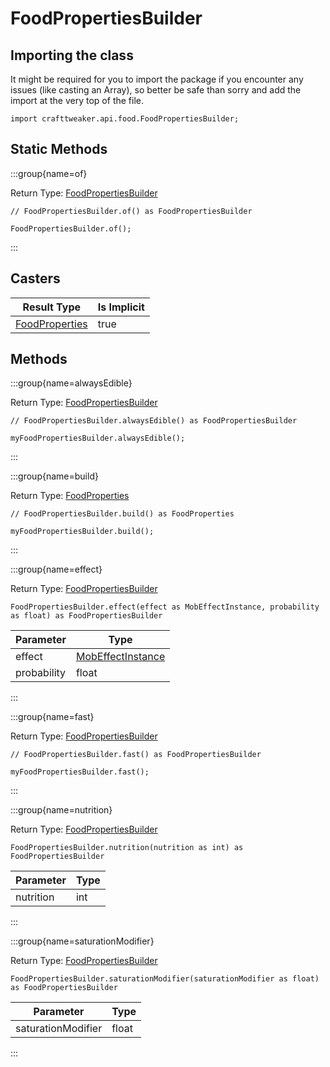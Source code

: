 # FoodPropertiesBuilder

## Importing the class

It might be required for you to import the package if you encounter any issues (like casting an Array), so better be safe than sorry and add the import at the very top of the file.
```zenscript
import crafttweaker.api.food.FoodPropertiesBuilder;
```


## Static Methods

:::group{name=of}

Return Type: [FoodPropertiesBuilder](/vanilla/api/food/FoodPropertiesBuilder)

```zenscript
// FoodPropertiesBuilder.of() as FoodPropertiesBuilder

FoodPropertiesBuilder.of();
```

:::

## Casters

|                    Result Type                     | Is Implicit |
|----------------------------------------------------|-------------|
| [FoodProperties](/vanilla/api/food/FoodProperties) | true        |

## Methods

:::group{name=alwaysEdible}

Return Type: [FoodPropertiesBuilder](/vanilla/api/food/FoodPropertiesBuilder)

```zenscript
// FoodPropertiesBuilder.alwaysEdible() as FoodPropertiesBuilder

myFoodPropertiesBuilder.alwaysEdible();
```

:::

:::group{name=build}

Return Type: [FoodProperties](/vanilla/api/food/FoodProperties)

```zenscript
// FoodPropertiesBuilder.build() as FoodProperties

myFoodPropertiesBuilder.build();
```

:::

:::group{name=effect}

Return Type: [FoodPropertiesBuilder](/vanilla/api/food/FoodPropertiesBuilder)

```zenscript
FoodPropertiesBuilder.effect(effect as MobEffectInstance, probability as float) as FoodPropertiesBuilder
```

|  Parameter  |                               Type                                |
|-------------|-------------------------------------------------------------------|
| effect      | [MobEffectInstance](/vanilla/api/entity/effect/MobEffectInstance) |
| probability | float                                                             |


:::

:::group{name=fast}

Return Type: [FoodPropertiesBuilder](/vanilla/api/food/FoodPropertiesBuilder)

```zenscript
// FoodPropertiesBuilder.fast() as FoodPropertiesBuilder

myFoodPropertiesBuilder.fast();
```

:::

:::group{name=nutrition}

Return Type: [FoodPropertiesBuilder](/vanilla/api/food/FoodPropertiesBuilder)

```zenscript
FoodPropertiesBuilder.nutrition(nutrition as int) as FoodPropertiesBuilder
```

| Parameter | Type |
|-----------|------|
| nutrition | int  |


:::

:::group{name=saturationModifier}

Return Type: [FoodPropertiesBuilder](/vanilla/api/food/FoodPropertiesBuilder)

```zenscript
FoodPropertiesBuilder.saturationModifier(saturationModifier as float) as FoodPropertiesBuilder
```

|     Parameter      | Type  |
|--------------------|-------|
| saturationModifier | float |


:::


